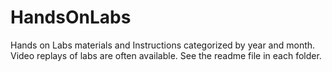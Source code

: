 # HandsOnLabs
Hands on Labs materials and Instructions categorized by year and month.  Video replays of labs are often available.  See the readme file in each folder.

